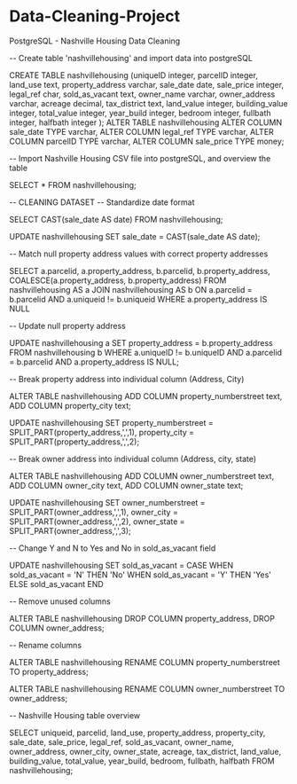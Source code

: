 # Data-Cleaning-Project
PostgreSQL - Nashville Housing Data Cleaning

-- Create table 'nashvillehousing' and import data into postgreSQL

CREATE TABLE nashvillehousing (uniqueID integer, parcelID integer, land_use text, 
							   property_address varchar, sale_date date, sale_price integer,
							   legal_ref char, sold_as_vacant text, owner_name varchar,
							   owner_address varchar, acreage decimal, tax_district text,
							   land_value integer, building_value integer, total_value integer,
							   year_build integer, bedroom integer, fullbath integer, halfbath integer
							  );
ALTER TABLE nashvillehousing
	ALTER COLUMN sale_date TYPE varchar,
	ALTER COLUMN legal_ref TYPE varchar,
	ALTER COLUMN parcelID TYPE varchar,
	ALTER COLUMN sale_price TYPE money;

-- Import Nashville Housing CSV file into postgreSQL, and overview the table

SELECT * FROM nashvillehousing;

-- CLEANING DATASET
-- Standardize date format

SELECT CAST(sale_date AS date)
FROM nashvillehousing;

UPDATE nashvillehousing
SET sale_date = CAST(sale_date AS date);

-- Match null property address values with correct property addresses

SELECT a.parcelid, a.property_address, b.parcelid, b.property_address,
COALESCE(a.property_address, b.property_address)
FROM nashvillehousing AS a
JOIN nashvillehousing AS b
	ON a.parcelid = b.parcelid
	AND a.uniqueid != b.uniqueid
WHERE a.property_address IS NULL

-- Update null property address

UPDATE nashvillehousing a
SET property_address = b.property_address
FROM nashvillehousing b
WHERE a.uniqueID != b.uniqueID
AND a.parcelid = b.parcelid
AND a.property_address IS NULL;

-- Break property address into individual column (Address, City)

ALTER TABLE nashvillehousing
ADD COLUMN property_numberstreet text,
ADD COLUMN property_city text;

UPDATE nashvillehousing 
SET property_numberstreet = SPLIT_PART(property_address,',',1),
property_city = SPLIT_PART(property_address,',',2);

-- Break owner address into individual column (Address, city, state)

ALTER TABLE nashvillehousing
ADD COLUMN owner_numberstreet text,
ADD COLUMN owner_city text,
ADD COLUMN owner_state text;

UPDATE nashvillehousing
SET owner_numberstreet = SPLIT_PART(owner_address,',',1),
owner_city = SPLIT_PART(owner_address,',',2),
owner_state = SPLIT_PART(owner_address,',',3);

-- Change Y and N to Yes and No in sold_as_vacant field

UPDATE nashvillehousing
SET sold_as_vacant =
CASE 
	WHEN sold_as_vacant = 'N' THEN 'No'
	WHEN sold_as_vacant = 'Y' THEN 'Yes'
	ELSE sold_as_vacant
END 

-- Remove unused columns

ALTER TABLE nashvillehousing
DROP COLUMN property_address, 
DROP COLUMN owner_address;

-- Rename columns

ALTER TABLE nashvillehousing
RENAME COLUMN property_numberstreet TO property_address;

ALTER TABLE nashvillehousing
RENAME COLUMN owner_numberstreet TO owner_address;

-- Nashville Housing table overview

SELECT uniqueid, parcelid, land_use, property_address, property_city, sale_date, sale_price,
legal_ref, sold_as_vacant, owner_name, owner_address, owner_city, owner_state, acreage,
tax_district, land_value, building_value, total_value, year_build, bedroom, fullbath, halfbath
FROM nashvillehousing;


